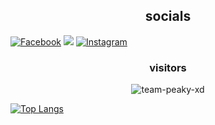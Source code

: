 <h2 align="center"><b>socials</b></h2>

[![Facebook](https://img.shields.io/badge/Facebook-%231877F2.svg?logo=Facebook&logoColor=white)](https://facebook.com/peaky_xd) 
![](https://img.shields.io/badge/Code-Python-informational?style=flat&logo=python&logoColor=white&color=blue)
[![Instagram](https://img.shields.io/badge/Instagram-%23E4405F.svg?logo=Instagram&logoColor=white)](https://instagram.com/x_spoilt)

<h3 align="center">visitors</h3>

<p align="center"> <img src=https://komarev.com/ghpvc/?username=team-peaky-xd alt=team-peaky-xd /> </p>

[![Top Langs](https://github-readme-stats.vercel.app/api/top-langs/?username=team-peaky-xd&layout=compact&theme=dark)](https://github.com/team-peaky-xd/team-peaky-xd)

